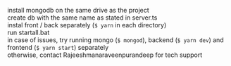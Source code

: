 install mongodb on the same drive as the project \
create db with the same name as stated in server.ts \
instal front / back separately (`$ yarn` in each directory) \
run startall.bat \
in case of issues, try running mongo (`$ mongod`), backend (`$ yarn dev`) and frontend (`$ yarn start`) separately \
otherwise, contact Rajeeshmanaraveenpurandeep for tech support
